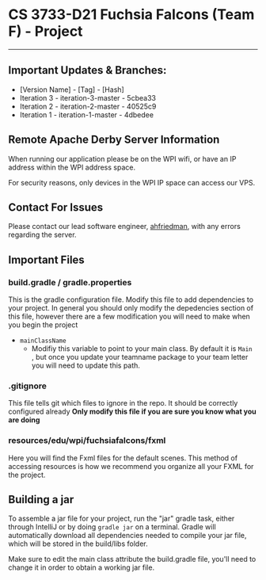 # CS 3733-D21 Fuchsia Falcons (Team F) - Project

----------
## Important Updates & Branches:
* [Version Name] - [Tag] - [Hash]
* Iteration 3 - iteration-3-master - 5cbea33 
* Iteration 2 - iteration-2-master - 40525c9
* Iteration 1 - iteration-1-master - 4dbedee

## Remote Apache Derby Server Information

When running our application please be on the WPI wifi, or have an IP address within the WPI address space.

For security reasons, only devices in the WPI IP space can access our VPS.

## Contact For Issues

Please contact our lead software engineer, [ahfriedman](https://github.com/ahfriedman), with any errors regarding the server.


## Important Files
### build.gradle / gradle.properties
This is the gradle configuration file. Modify this file to add dependencies to your project. In
 general you should only modify the depedencies section of this file, however there are a few
  modification you will need to make when you begin the project
  
  - `mainClassName`
    - Modifiy this variable to point to your main class. By default it is `Main
    `, but once you update your teamname package to your team letter you will need to update this
     path.



### .gitignore
This file tells git which files to ignore in the repo. It should be correctly configured already
**Only modify this file if you are sure you know what you are doing**


### resources/edu/wpi/fuchsiafalcons/fxml
Here you will find the Fxml files for the default scenes. This method of accessing resources is how we recommend you organize all your FXML for the project.

## Building a jar
To assemble a jar file for your project, run the "jar" gradle task, either through IntelliJ or by doing
`gradle jar` on a terminal. Gradle will automatically download all dependencies needed to compile your jar file,
which will be stored in the build/libs folder.

Make sure to edit the main class attribute the build.gradle file, you'll need to change it in order to obtain
a working jar file.





